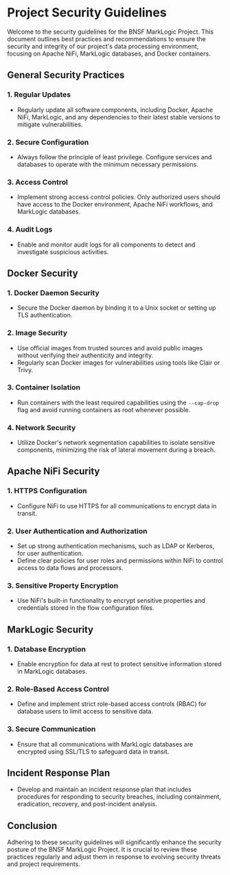 # Project Security Guidelines

Welcome to the security guidelines for the BNSF MarkLogic Project. This document outlines best practices and recommendations to ensure the security and integrity of our project's data processing environment, focusing on Apache NiFi, MarkLogic databases, and Docker containers.

## General Security Practices

### 1. **Regular Updates**
   - Regularly update all software components, including Docker, Apache NiFi, MarkLogic, and any dependencies to their latest stable versions to mitigate vulnerabilities.

### 2. **Secure Configuration**
   - Always follow the principle of least privilege. Configure services and databases to operate with the minimum necessary permissions.

### 3. **Access Control**
   - Implement strong access control policies. Only authorized users should have access to the Docker environment, Apache NiFi workflows, and MarkLogic databases.

### 4. **Audit Logs**
   - Enable and monitor audit logs for all components to detect and investigate suspicious activities.

## Docker Security

### 1. **Docker Daemon Security**
   - Secure the Docker daemon by binding it to a Unix socket or setting up TLS authentication.

### 2. **Image Security**
   - Use official images from trusted sources and avoid public images without verifying their authenticity and integrity.
   - Regularly scan Docker images for vulnerabilities using tools like Clair or Trivy.

### 3. **Container Isolation**
   - Run containers with the least required capabilities using the `--cap-drop` flag and avoid running containers as root whenever possible.

### 4. **Network Security**
   - Utilize Docker's network segmentation capabilities to isolate sensitive components, minimizing the risk of lateral movement during a breach.

## Apache NiFi Security

### 1. **HTTPS Configuration**
   - Configure NiFi to use HTTPS for all communications to encrypt data in transit.

### 2. **User Authentication and Authorization**
   - Set up strong authentication mechanisms, such as LDAP or Kerberos, for user authentication.
   - Define clear policies for user roles and permissions within NiFi to control access to data flows and processors.

### 3. **Sensitive Property Encryption**
   - Use NiFi's built-in functionality to encrypt sensitive properties and credentials stored in the flow configuration files.

## MarkLogic Security

### 1. **Database Encryption**
   - Enable encryption for data at rest to protect sensitive information stored in MarkLogic databases.

### 2. **Role-Based Access Control**
   - Define and implement strict role-based access controls (RBAC) for database users to limit access to sensitive data.

### 3. **Secure Communication**
   - Ensure that all communications with MarkLogic databases are encrypted using SSL/TLS to safeguard data in transit.

## Incident Response Plan

- Develop and maintain an incident response plan that includes procedures for responding to security breaches, including containment, eradication, recovery, and post-incident analysis.

## Conclusion

Adhering to these security guidelines will significantly enhance the security posture of the BNSF MarkLogic Project. It is crucial to review these practices regularly and adjust them in response to evolving security threats and project requirements.